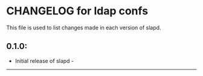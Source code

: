 # CHANGELOG for ldap confs

This file is used to list changes made in each version of slapd.

## 0.1.0:

* Initial release of slapd - 

- - -
